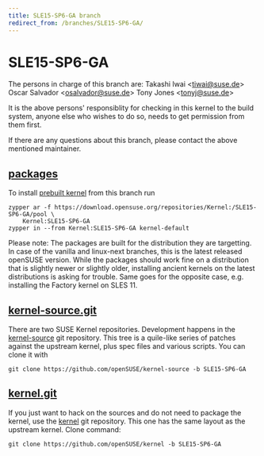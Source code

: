 ```yaml
---
title: SLE15-SP6-GA branch
redirect_from: /branches/SLE15-SP6-GA/
---
```

# SLE15-SP6-GA
The persons in charge of this branch are:
Takashi Iwai <[tiwai@suse.de](mailto:tiwai@suse.de?subject=SLE15-SP6-GA%20branch)>
Oscar Salvador <[osalvador@suse.de](mailto:osalvador@suse.de?subject=SLE15-SP6-GA%20branch)>
Tony Jones <[tonyj@suse.de](mailto:tonyj@suse.de?subject=SLE15-SP6-GA%20branch)>

It is the above persons' responsiblity for checking in this kernel to
the build system, anyone else who wishes to do so, needs to get
permission from them first.

If there are any questions about this branch, please contact the above
mentioned maintainer.


## [packages](https://download.opensuse.org/repositories/Kernel:/SLE15-SP6-GA)
To install
[prebuilt kernel](https://download.opensuse.org/repositories/Kernel:/SLE15-SP6-GA)
from this branch run

```
zypper ar -f https://download.opensuse.org/repositories/Kernel:/SLE15-SP6-GA/pool \
    Kernel:SLE15-SP6-GA
zypper in --from Kernel:SLE15-SP6-GA kernel-default
```

Please note: The packages are built for the distribution they are
targetting. In case of the vanilla and linux-next branches, this is the
latest released openSUSE version. While the packages should work
fine on a distribution that is slightly newer or slightly older,
installing ancient kernels on the latest distributions is asking for
trouble. Same goes for the opposite case, e.g. installing the Factory
kernel on SLES 11.

## [kernel-source.git](https://github.com/openSUSE/kernel-source/tree/SLE15-SP6-GA)
There are two SUSE Kernel repositories. Development happens in the
[kernel-source](https://github.com/openSUSE/kernel-source/tree/SLE15-SP6-GA)
git repository. This tree is a quile-like series of patches against the
upstream kernel, plus spec files and various scripts. You can clone it
with

```
git clone https://github.com/openSUSE/kernel-source -b SLE15-SP6-GA
```

## [kernel.git](https://github.com/openSUSE/kernel/tree/SLE15-SP6-GA)
If you just want to hack on the sources and do not need to package the
kernel, use the [kernel](https://github.com/openSUSE/kernel/tree/SLE15-SP6-GA)
git repository. This one has the same layout as the upstream kernel. Clone
command:

```
git clone https://github.com/openSUSE/kernel -b SLE15-SP6-GA
```


